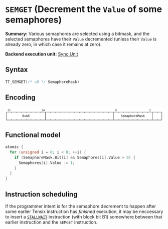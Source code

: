 # `SEMGET` (Decrement the `Value` of some semaphores)

**Summary:** Various semaphores are selected using a bitmask, and the selected semaphores have their `Value` decremented (unless their `Value` is already zero, in which case it remains at zero).

**Backend execution unit:** [Sync Unit](SyncUnit.md)

## Syntax

```c
TT_SEMGET(/* u8 */ SemaphoreMask)
```

## Encoding

![](../../../Diagrams/Out/Bits32_SEMGET.svg)

## Functional model

```c
atomic {
  for (unsigned i = 0; i < 8; ++i) {
    if (SemaphoreMask.Bit[i] && Semaphores[i].Value > 0) {
      Semaphores[i].Value -= 1;
    }
  }
}
```

## Instruction scheduling

If the programmer intent is for the semaphore decrement to happen after some earlier Tensix instruction has _finished_ execution, it may be neccessary to insert a [`STALLWAIT`](STALLWAIT.md) instruction (with block bit B1) somewhere between that earlier instruction and the `SEMGET` instruction.
